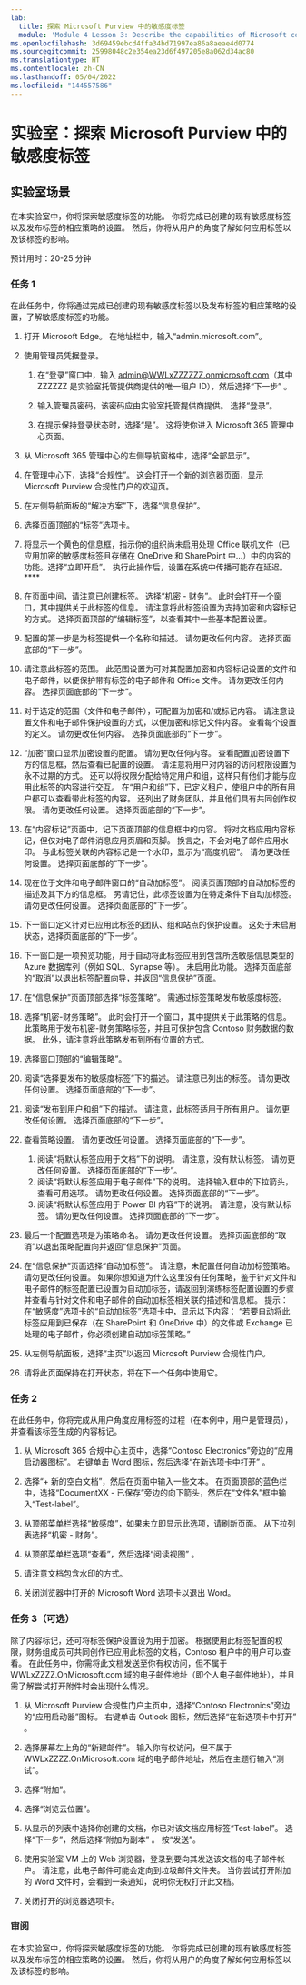 ```yaml
---
lab:
  title: 探索 Microsoft Purview 中的敏感度标签
  module: 'Module 4 Lesson 3: Describe the capabilities of Microsoft compliance solutions: Describe information protection and data lifecycle management of Microsoft Purview'
ms.openlocfilehash: 3d69459ebcd4ffa34bd71997ea86a8aeae4d0774
ms.sourcegitcommit: 25998048c2e354ea23d6f497205e8a062d34ac80
ms.translationtype: HT
ms.contentlocale: zh-CN
ms.lasthandoff: 05/04/2022
ms.locfileid: "144557586"
---
```

# <a name="lab-explore-sensitivity-labels-in-microsoft-purview"></a>实验室：探索 Microsoft Purview 中的敏感度标签

## <a name="lab-scenario"></a>实验室场景

在本实验室中，你将探索敏感度标签的功能。  你将完成已创建的现有敏感度标签以及发布标签的相应策略的设置。   然后，你将从用户的角度了解如何应用标签以及该标签的影响。

预计用时：20-25 分钟

### <a name="task-1"></a>任务 1

在此任务中，你将通过完成已创建的现有敏感度标签以及发布标签的相应策略的设置，了解敏感度标签的功能。

1. 打开 Microsoft Edge。 在地址栏中，输入“admin.microsoft.com”。

1. 使用管理员凭据登录。
    1. 在“登录”窗口中，输入 admin@WWLxZZZZZZ.onmicrosoft.com（其中 ZZZZZZ 是实验室托管提供商提供的唯一租户 ID），然后选择“下一步” 。

    1. 输入管理员密码，该密码应由实验室托管提供商提供。 选择“登录”。
    1. 在提示保持登录状态时，选择“是”。 这将使你进入 Microsoft 365 管理中心页面。

1. 从 Microsoft 365 管理中心的左侧导航窗格中，选择“全部显示”。

1. 在管理中心下，选择“合规性”。  这会打开一个新的浏览器页面，显示 Microsoft Purview 合规性门户的欢迎页。  

1. 在左侧导航面板的“解决方案”下，选择“信息保护”。

1. 选择页面顶部的“标签”选项卡。

1. 将显示一个黄色的信息框，指示你的组织尚未启用处理 Office 联机文件（已应用加密的敏感度标签且存储在 OneDrive 和 SharePoint 中...）中的内容的功能。选择“立即开启”。  执行此操作后，设置在系统中传播可能存在延迟。****

1. 在页面中间，请注意已创建标签。  选择“机密 - 财务”。  此时会打开一个窗口，其中提供关于此标签的信息。  请注意将此标签设置为支持加密和内容标记的方式。  选择页面顶部的“编辑标签”，以查看其中一些基本配置设置。

1. 配置的第一步是为标签提供一个名称和描述。  请勿更改任何内容。  选择页面底部的“下一步”。

1. 请注意此标签的范围。  此范围设置为可对其配置加密和内容标记设置的文件和电子邮件，以便保护带有标签的电子邮件和 Office 文件。  请勿更改任何内容。  选择页面底部的“下一步”。

1. 对于选定的范围（文件和电子邮件），可配置为加密和/或标记内容。  请注意设置文件和电子邮件保护设置的方式，以便加密和标记文件内容。  查看每个设置的定义。  请勿更改任何内容。  选择页面底部的“下一步”。

1. “加密”窗口显示加密设置的配置。  请勿更改任何内容。  查看配置加密设置下方的信息框，然后查看已配置的设置。 请注意将用户对内容的访问权限设置为永不过期的方式。  还可以将权限分配给特定用户和组，这样只有他们才能与应用此标签的内容进行交互。  在“用户和组”下，已定义租户，使租户中的所有用户都可以查看带此标签的内容。  还列出了财务团队，并且他们具有共同创作权限。  请勿更改任何设置。  选择页面底部的“下一步”。

1. 在“内容标记”页面中，记下页面顶部的信息框中的内容。  将对文档应用内容标记，但仅对电子邮件消息应用页眉和页脚。 换言之，不会对电子邮件应用水印。  与此标签关联的内容标记是一个水印，显示为“高度机密”。  请勿更改任何设置。  选择页面底部的“下一步”。

1. 现在位于文件和电子邮件窗口的“自动加标签”。  阅读页面顶部的自动加标签的描述及其下方的信息框。  另请记住，此标签设置为在特定条件下自动加标签。 请勿更改任何设置。  选择页面底部的“下一步”。

1. 下一窗口定义针对已应用此标签的团队、组和站点的保护设置。 这处于未启用状态，选择页面底部的“下一步”。

1. 下一窗口是一项预览功能，用于自动将此标签应用到包含所选敏感信息类型的 Azure 数据库列（例如 SQL、Synapse 等）。  未启用此功能。 选择页面底部的“取消”以退出标签配置向导，并返回“信息保护”页面。

1. 在“信息保护”页面顶部选择“标签策略”。  需通过标签策略发布敏感度标签。  

1. 选择“机密-财务策略”。  此时会打开一个窗口，其中提供关于此策略的信息。  此策略用于发布机密-财务策略标签，并且可保护包含 Contoso 财务数据的数据。  此外，请注意将此策略发布到所有位置的方式。  

1. 选择窗口顶部的“编辑策略”。

1. 阅读“选择要发布的敏感度标签”下的描述。  请注意已列出的标签。  请勿更改任何设置。  选择页面底部的“下一步”。

1. 阅读“发布到用户和组”下的描述。  请注意，此标签适用于所有用户。  请勿更改任何设置。  选择页面底部的“下一步”。

1. 查看策略设置。  请勿更改任何设置。  选择页面底部的“下一步”。
    1. 阅读“将默认标签应用于文档”下的说明。  请注意，没有默认标签。 请勿更改任何设置。  选择页面底部的“下一步”。
    1. 阅读“将默认标签应用于电子邮件”下的说明。  选择输入框中的下拉箭头，查看可用选项。 请勿更改任何设置。  选择页面底部的“下一步”。
    1. 阅读“将默认标签应用于 Power BI 内容”下的说明。  请注意，没有默认标签。 请勿更改任何设置。  选择页面底部的“下一步”。

1. 最后一个配置选项是为策略命名。  请勿更改任何设置。  选择页面底部的“取消”以退出策略配置向并返回“信息保护”页面。

1. 在“信息保护”页面选择“自动加标签”。  请注意，未配置任何自动加标签策略。  请勿更改任何设置。  如果你想知道为什么这里没有任何策略，鉴于针对文件和电子邮件的标签配置已设置为自动加标签，请返回到演练标签配置设置的步骤并查看与针对文件和电子邮件的自动加标签相关联的描述和信息框。  提示：在“敏感度”选项卡的“自动加标签”选项卡中，显示以下内容：  “若要自动将此标签应用到已保存（在 SharePoint 和 OneDrive 中）的文件或 Exchange 已处理的电子邮件，你必须创建自动加标签策略。”

1. 从左侧导航面板，选择“主页”以返回 Microsoft Purview 合规性门户。

1. 请将此页面保持在打开状态，将在下一个任务中使用它。

### <a name="task-2"></a>任务 2

在此任务中，你将完成从用户角度应用标签的过程（在本例中，用户是管理员），并查看该标签生成的内容标记。

1. 从 Microsoft 365 合规中心主页中，选择“Contoso Electronics”旁边的“应用启动器图标”。 右键单击 Word 图标，然后选择“在新选项卡中打开” 。  

1. 选择“+ 新的空白文档”，然后在页面中输入一些文本。  在页面顶部的蓝色栏中，选择“DocumentXX - 已保存”旁边的向下箭头，然后在“文件名”框中输入“Test-label”。

1. 从顶部菜单栏选择“敏感度”，如果未立即显示此选项，请刷新页面。 从下拉列表选择“机密 - 财务”。

1. 从顶部菜单栏选项“查看”，然后选择“阅读视图” 。

1. 请注意文档包含水印的方式。  

1. 关闭浏览器中打开的 Microsoft Word 选项卡以退出 Word。

### <a name="task-3-optional"></a>任务 3（可选）

除了内容标记，还可将标签保护设置设为用于加密。 根据使用此标签配置的权限，财务组成员可共同创作已应用此标签的文档，Contoso 租户中的用户可以查看。  在此任务中，你需将此文档发送至你有权访问，但不属于 WWLxZZZZ.OnMicrosoft.com 域的电子邮件地址（即个人电子邮件地址），并且需了解尝试打开附件时会出现什么情况。

1. 从 Microsoft Purview 合规性门户主页中，选择“Contoso Electronics”旁边的“应用启动器”图标。 右键单击 Outlook 图标，然后选择“在新选项卡中打开” 。

1. 选择屏幕左上角的“新建邮件”。  输入你有权访问，但不属于 WWLxZZZZ.OnMicrosoft.com 域的电子邮件地址，然后在主题行输入“测试”。

1. 选择“附加”。

1. 选择“浏览云位置”。

1. 从显示的列表中选择你创建的文档，你已对该文档应用标签“Test-label”。 选择“下一步”，然后选择“附加为副本” 。  按“发送”。 

1. 使用实验室 VM 上的 Web 浏览器，登录到要向其发送该文档的电子邮件帐户。  请注意，此电子邮件可能会定向到垃圾邮件文件夹。  当你尝试打开附加的 Word 文件时，会看到一条通知，说明你无权打开此文档。

1. 关闭打开的浏览器选项卡。

### <a name="review"></a>审阅

在本实验室中，你将探索敏感度标签的功能。  你将完成已创建的现有敏感度标签以及发布标签的相应策略的设置。   然后，你将从用户的角度了解如何应用标签以及该标签的影响。
